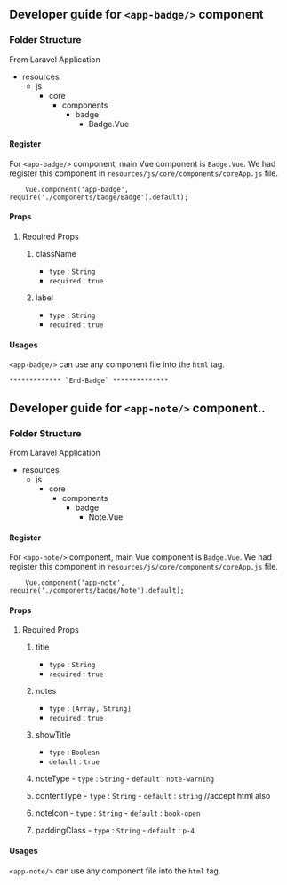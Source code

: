 ## Developer guide for `<app-badge/>` component

### Folder Structure

From Laravel Application

- resources
    - js
        - core
            - components
                - badge
                    - Badge.Vue

#### Register
For `<app-badge/>` component, main Vue component is `Badge.Vue`. We had register this component in ```resources/js/core/components/coreApp.js``` file.

```Resfister
	Vue.component('app-badge', require('./components/badge/Badge').default);
```

#### Props

1. Required Props

	1. className
        - `type` : `String`
        - `required` : `true`

    2. label
        - `type` : `String`
        - `required` : `true`

#### Usages
`<app-badge/>` can use any component file into the `html` tag.

```
************* `End-Badge` **************
```
## Developer guide for `<app-note/>` component..

### Folder Structure

From Laravel Application

- resources
    - js
        - core
            - components
                - badge
                    - Note.Vue


#### Register
For `<app-note/>` component, main Vue component is `Badge.Vue`. We had register this component in ```resources/js/core/components/coreApp.js``` file.

```Resfister
	Vue.component('app-note', require('./components/badge/Note').default);
```

#### Props

1. Required Props

	1. title
        - `type` : `String`
        - `required` : `true`

    2. notes
        - `type` : `[Array, String]`
        - `required` : `true`
        
    3. showTitle
        - `type` : `Boolean`
        - `default` : `true`
    
    4. noteType
            - `type` : `String`
            - `default` : `note-warning`
            
    5. contentType
            - `type` : `String`
            - `default` : `string` //accept html also
           
    6. noteIcon
            - `type` : `String`
            - `default` : `book-open`
           
    7. paddingClass
            - `type` : `String`
            - `default` : `p-4`
       
#### Usages
`<app-note/>` can use any component file into the `html` tag.
